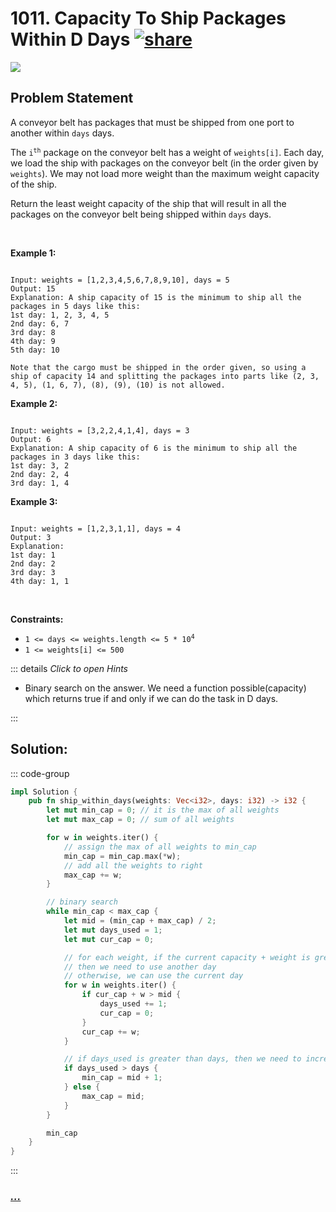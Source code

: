 # 1011. Capacity To Ship Packages Within D Days [![share]](https://leetcode.com/problems/capacity-to-ship-packages-within-d-days/)

![][medium]

## Problem Statement

<p>A conveyor belt has packages that must be shipped from one port to another within <code>days</code> days.</p>
<p>The <code>i<sup>th</sup></code> package on the conveyor belt has a weight of <code>weights[i]</code>. Each day, we load the ship with packages on the conveyor belt (in the order given by <code>weights</code>). We may not load more weight than the maximum weight capacity of the ship.</p>
<p>Return the least weight capacity of the ship that will result in all the packages on the conveyor belt being shipped within <code>days</code> days.</p>
<p> </p>
<p><strong class="example">Example 1:</strong></p>

```

Input: weights = [1,2,3,4,5,6,7,8,9,10], days = 5
Output: 15
Explanation: A ship capacity of 15 is the minimum to ship all the packages in 5 days like this:
1st day: 1, 2, 3, 4, 5
2nd day: 6, 7
3rd day: 8
4th day: 9
5th day: 10

Note that the cargo must be shipped in the order given, so using a ship of capacity 14 and splitting the packages into parts like (2, 3, 4, 5), (1, 6, 7), (8), (9), (10) is not allowed.
```

<p><strong class="example">Example 2:</strong></p>

```

Input: weights = [3,2,2,4,1,4], days = 3
Output: 6
Explanation: A ship capacity of 6 is the minimum to ship all the packages in 3 days like this:
1st day: 3, 2
2nd day: 2, 4
3rd day: 1, 4
```

<p><strong class="example">Example 3:</strong></p>

```

Input: weights = [1,2,3,1,1], days = 4
Output: 3
Explanation:
1st day: 1
2nd day: 2
3rd day: 3
4th day: 1, 1
```

<p> </p>
<p><strong>Constraints:</strong></p>
<ul>
<li><code>1 &lt;= days &lt;= weights.length &lt;= 5 * 10<sup>4</sup></code></li>
<li><code>1 &lt;= weights[i] &lt;= 500</code></li>
</ul>

::: details _Click to open Hints_

- Binary search on the answer. We need a function possible(capacity) which returns true if and only if we can do the task in D days.

:::

## Solution:

::: code-group

```rs [Rust]
impl Solution {
    pub fn ship_within_days(weights: Vec<i32>, days: i32) -> i32 {
        let mut min_cap = 0; // it is the max of all weights
        let mut max_cap = 0; // sum of all weights

        for w in weights.iter() {
            // assign the max of all weights to min_cap
            min_cap = min_cap.max(*w);
            // add all the weights to right
            max_cap += w;
        }

        // binary search
        while min_cap < max_cap {
            let mid = (min_cap + max_cap) / 2;
            let mut days_used = 1;
            let mut cur_cap = 0;

            // for each weight, if the current capacity + weight is greater than mid,
            // then we need to use another day
            // otherwise, we can use the current day
            for w in weights.iter() {
                if cur_cap + w > mid {
                    days_used += 1;
                    cur_cap = 0;
                }
                cur_cap += w;
            }

            // if days_used is greater than days, then we need to increase the capacity
            if days_used > days {
                min_cap = mid + 1;
            } else {
                max_cap = mid;
            }
        }

        min_cap
    }
}

```

:::

### [_..._](#)

```

```

<!----------------------------------{ link }--------------------------------->

[share]: https://graph.org/file/3ea5234dda646b71c574a.png
[easy]: https://img.shields.io/badge/Difficulty-Easy-bright.svg
[medium]: https://img.shields.io/badge/Difficulty-Medium-yellow.svg
[hard]: https://img.shields.io/badge/Difficulty-Hard-red.svg
